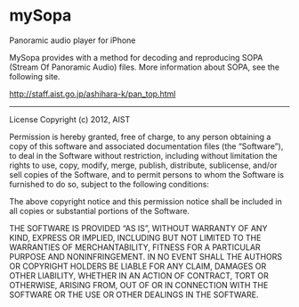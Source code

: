 mySopa
======

Panoramic audio player for iPhone

MySopa provides with a method for decoding and reproducing SOPA (Stream Of Panoramic Audio) files. More information about SOPA, see the following site.

http://staff.aist.go.jp/ashihara-k/pan_top.html

--------
License
Copyright (c) 2012, AIST

Permission is hereby granted, free of charge, to any person obtaining a copy of this software and associated documentation files (the “Software”), to deal in the Software without restriction, including without limitation the rights to use, copy, modify, merge, publish, distribute, sublicense, and/or sell copies of the Software, and to permit persons to whom the Software is furnished to do so, subject to the following conditions:

The above copyright notice and this permission notice shall be included in all copies or substantial portions of the Software.

THE SOFTWARE IS PROVIDED “AS IS”, WITHOUT WARRANTY OF ANY KIND, EXPRESS OR IMPLIED, INCLUDING BUT NOT LIMITED TO THE WARRANTIES OF MERCHANTABILITY, FITNESS FOR A PARTICULAR PURPOSE AND NONINFRINGEMENT. IN NO EVENT SHALL THE AUTHORS OR COPYRIGHT HOLDERS BE LIABLE FOR ANY CLAIM, DAMAGES OR OTHER LIABILITY, WHETHER IN AN ACTION OF CONTRACT, TORT OR OTHERWISE, ARISING FROM, OUT OF OR IN CONNECTION WITH THE SOFTWARE OR THE USE OR OTHER DEALINGS IN THE SOFTWARE.
